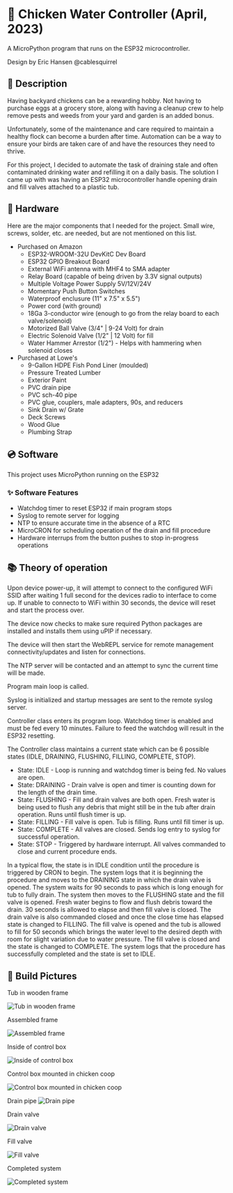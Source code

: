 # 🐔 Chicken Water Controller (April, 2023)

A MicroPython program that runs on the ESP32 microcontroller.

Design by Eric Hansen @cablesquirrel

## 📝 Description

Having backyard chickens can be a rewarding hobby. Not having to purchase eggs at a grocery
store, along with having a cleanup crew to help remove pests and weeds from your yard and
garden is an added bonus.

Unfortunately, some of the maintenance and care required to maintain a healthy flock can become
a burden after time. Automation can be a way to ensure your birds are taken care of and have
the resources they need to thrive.

For this project, I decided to automate the task of draining stale and often contaminated drinking
water and refilling it on a daily basis. The solution I came up with was having an ESP32 microcontroller
handle opening drain and fill valves attached to a plastic tub.

## 🔌 Hardware

Here are the major components that I needed for the project. Small wire, screws, solder, etc. are needed,
but are not mentioned on this list.

- Purchased on Amazon
	- ESP32-WROOM-32U DevKitC Dev Board
	- ESP32 GPIO Breakout Board
	- External WiFi antenna with MHF4 to SMA adapter
	- Relay Board (capable of being driven by 3.3V signal outputs)
	- Multiple Voltage Power Supply 5V/12V/24V
	- Momentary Push Button Switches
	- Waterproof enclusure (11" x 7.5" x 5.5")
	- Power cord (with ground)
	- 18Ga 3-conductor wire (enough to go from the relay board to each valve/solenoid)
	- Motorized Ball Valve (3/4" | 9-24 Volt) for drain
	- Electric Solenoid Valve (1/2" | 12 Volt) for fill
	- Water Hammer Arrestor (1/2") - Helps with hammering when solenoid closes
- Purchased at Lowe's
	- 9-Gallon HDPE Fish Pond Liner (moulded)
	- Pressure Treated Lumber
	- Exterior Paint
	- PVC drain pipe
	- PVC sch-40 pipe
	- PVC glue, couplers, male adapters, 90s, and reducers
	- Sink Drain w/ Grate
	- Deck Screws
	- Wood Glue
	- Plumbing Strap

## 💿 Software

This project uses MicroPython running on the ESP32

### ✨ Software Features

- Watchdog timer to reset ESP32 if main program stops
- Syslog to remote server for logging
- NTP to ensure accurate time in the absence of a RTC
- MicroCRON for scheduling operation of the drain and fill procedure
- Hardware interrups from the button pushes to stop in-progress operations

## 📚 Theory of operation

Upon device power-up, it will attempt to connect to the configured WiFi SSID after waiting 1 full second
for the devices radio to interface to come up. If unable to connecto to WiFi within 30 seconds, the device
will reset and start the process over.

The device now checks to make sure required Python packages are installed and installs them using uPIP if
necessary.

The device will then start the WebREPL service for remote management connectivity/updates and listen for
connections.

The NTP server will be contacted and an attempt to sync the current time will be made.

Program main loop is called.

Syslog is initialized and startup messages are sent to the remote syslog server.

Controller class enters its program loop. Watchdog timer is enabled and must be fed every 10 minutes. Failure to
feed the watchdog will result in the ESP32 resetting.

The Controller class maintains a current state which can be 6 possible states (IDLE, DRAINING, FLUSHING, FILLING,
COMPLETE, STOP).

- State: IDLE - Loop is running and watchdog timer is being fed. No values are open.
- State: DRAINING - Drain valve is open and timer is counting down for the length of the drain time.
- State: FLUSHING - Fill and drain valves are both open. Fresh water is being used to flush any debris that might
still be in the tub after drain operation. Runs until flush timer is up.
- State: FILLING - Fill valve is open. Tub is filling. Runs until fill timer is up.
- State: COMPLETE - All valves are closed. Sends log entry to syslog for successful operation.
- State: STOP - Triggered by hardware interrupt. All valves commanded to close and current procedure ends.

In a typical flow, the state is in IDLE condition until the procedure is triggered by CRON to begin. The system
logs that it is beginning the procedure and moves to the DRAINING state in which the drain valve is opened. The
system waits for 90 seconds to pass which is long enough for tub to fully drain. The system then moves to the
FLUSHING state and the fill valve is opened. Fresh water begins to flow and flush debris toward the drain. 30 seconds
is allowed to elapse and then fill valve is closed. The drain valve is also commanded closed and once the close time
has elapsed state is changed to FILLING. The fill valve is opened and the tub is allowed to fill for 50 seconds which
brings the water level to the desired depth with room for slight variation due to water pressure. The fill valve
is closed and the state is changed to COMPLETE. The system logs that the procedure has successfully completed and the
state is set to IDLE.

## 🔨 Build Pictures

Tub in wooden frame

![Tub in wooden frame](Images/tub_in_frame.jpg)

Assembled frame

![Assembled frame](Images/assembled_frame.jpg)

Inside of control box

![Inside of control box](Images/control_box.jpg)

Control box mounted in chicken coop

![Control box mounted in chicken coop](Images/control_box_2.jpg)

Drain pipe
![Drain pipe](Images/drain_pipe.jpg)

Drain valve

![Drain valve](Images/drain_valve.jpg)

Fill valve

![Fill valve](Images/fill_valve.jpg)

Completed system

![Completed system](Images/completed.jpg)